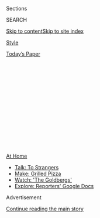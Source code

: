 <div id="app">

<div>

<div>

<div>

<div class="NYTAppHideMasthead css-1q2w90k e1suatyy0">

<div class="section css-ui9rw0 e1suatyy2">

<div class="css-eph4ug er09x8g0">

<div class="css-6n7j50">

</div>

<span class="css-1dv1kvn">Sections</span>

<div class="css-10488qs">

<span class="css-1dv1kvn">SEARCH</span>

</div>

[Skip to content](#site-content)[Skip to site
index](#site-index)

</div>

<div id="masthead-section-label" class="css-1wr3we4 eaxe0e00">

[Style](https://www.nytimes.com/section/style)

</div>

<div class="css-10698na e1huz5gh0">

</div>

</div>

<div id="masthead-bar-one" class="section hasLinks css-15hmgas e1csuq9d3">

<div class="css-uqyvli e1csuq9d0">

</div>

<div class="css-1uqjmks e1csuq9d1">

</div>

<div class="css-9e9ivx">

[](https://myaccount.nytimes.com/auth/login?response_type=cookie&client_id=vi)

</div>

<div class="css-1bvtpon e1csuq9d2">

[Today’s
Paper](https://www.nytimes.com/section/todayspaper)

</div>

</div>

</div>

</div>

<div data-aria-hidden="false">

<div id="site-content" data-role="main">

<div>

<div class="css-1aor85t" style="opacity:0.000000001;z-index:-1;visibility:hidden">

<div class="css-1hqnpie">

<div class="css-epjblv">

<span class="css-17xtcya">[Style](/section/style)</span><span class="css-x15j1o">|</span><span class="css-fwqvlz">So
You’re Thinking of Moving
…</span>

</div>

<div class="css-k008qs">

<div class="css-1iwv8en">

<span class="css-18z7m18"></span>

<div>

</div>

</div>

<span class="css-1n6z4y">https://nyti.ms/39nmmVs</span>

<div class="css-1705lsu">

<div class="css-4xjgmj">

<div class="css-4skfbu" data-role="toolbar" data-aria-label="Social Media Share buttons, Save button, and Comments Panel with current comment count" data-testid="share-tools">

  - 
  - 
  - 
  - 
    
    <div class="css-6n7j50">
    
    </div>

  - 
  - 

</div>

</div>

</div>

</div>

</div>

</div>

<div id="NYT_TOP_BANNER_REGION" class="css-13pd83m">

<div>

<div id="maps-athome-menu" class="section interactive-content interactive-size-medium css-1edisqu">

<div class="css-17ih8de interactive-body">

<div class="at-home-nav__innerContainer">

<div class="at-home-nav__title">

[At
Home](https://www.nytimes.com/spotlight/at-home?action=click&pgtype=Article&state=default&region=TOP_BANNER&context=at_home_menu)

</div>

  - [Talk: To
    Strangers](https://www.nytimes.com/2020/08/03/well/family/the-benefits-of-talking-to-strangers.html?action=click&pgtype=Article&state=default&region=TOP_BANNER&context=at_home_menu)
  - [Make: Grilled
    Pizza](https://www.nytimes.com/2020/08/01/at-home/coronavirus-make-pizza-on-a-grill.html?action=click&pgtype=Article&state=default&region=TOP_BANNER&context=at_home_menu)
  - [Watch: 'The
    Goldbergs'](https://www.nytimes.com/2020/07/31/arts/television/goldbergs-abc-stream.html?action=click&pgtype=Article&state=default&region=TOP_BANNER&context=at_home_menu)
  - [Explore: Reporters' Google
    Docs](https://www.nytimes.com/interactive/2020/at-home/even-more-reporters-editors-diaries-lists-recommendations.html?action=click&pgtype=Article&state=default&region=TOP_BANNER&context=at_home_menu)

</div>

</div>

</div>

</div>

</div>

<div id="top-wrapper" class="css-1sy8kpn">

<div id="top-slug" class="css-l9onyx">

Advertisement

</div>

[Continue reading the main
story](#after-top)

<div class="ad top-wrapper" style="text-align:center;height:100%;display:block;min-height:250px">

<div id="top" class="place-ad" data-position="top" data-size-key="top">

</div>

</div>

<div id="after-top">

</div>

</div>

<div>

<div id="sponsor-wrapper" class="css-1hyfx7x">

<div id="sponsor-slug" class="css-19vbshk">

Supported by

</div>

[Continue reading the main
story](#after-sponsor)

<div id="sponsor" class="ad sponsor-wrapper" style="text-align:center;height:100%;display:block">

</div>

<div id="after-sponsor">

</div>

</div>

<div class="css-186x18t">

</div>

<div class="css-1vkm6nb ehdk2mb0">

# So You’re Thinking of Moving …

</div>

But you’re scared about doing it during a pandemic. Here’s our F.A.Q. on
changing homes (and cities) safely.

<div class="css-79elbk" data-testid="photoviewer-wrapper">

<div class="css-z3e15g" data-testid="photoviewer-wrapper-hidden">

</div>

<div class="css-1a48zt4 ehw59r15" data-testid="photoviewer-children">

![<span class="css-16f3y1r e13ogyst0" data-aria-hidden="true">Goodbye to
all
that\!</span><span class="css-cnj6d5 e1z0qqy90" itemprop="copyrightHolder"><span class="css-1ly73wi e1tej78p0">Credit...</span><span><span>Getty
Images</span></span></span>](https://static01.nyt.com/images/2020/07/21/style/00VIRUS-HOW-TO-MOVE/oakImage-1595347553231-articleLarge.jpg?quality=75&auto=webp&disable=upscale)

</div>

</div>

<div class="css-18e8msd">

<div class="css-vp77d3 epjyd6m0">

<div class="css-1baulvz">

By <span class="css-1baulvz last-byline" itemprop="name">Hannah
Wise</span>

</div>

</div>

  - July 24,
    2020

  - 
    
    <div class="css-4xjgmj">
    
    <div class="css-d8bdto" data-role="toolbar" data-aria-label="Social Media Share buttons, Save button, and Comments Panel with current comment count" data-testid="share-tools">
    
      - 
      - 
      - 
      - 
        
        <div class="css-6n7j50">
        
        </div>
    
      - 
      - 
    
    </div>
    
    </div>

</div>

</div>

<div class="section meteredContent css-1r7ky0e" name="articleBody" itemprop="articleBody">

<div class="css-1fanzo5 StoryBodyCompanionColumn">

<div class="css-53u6y8">

I am an extreme planner. But I’ll admit that the task of planning a
cross-country move during a pandemic with a suppressed immune system
(and a sassy cat named Brünnhilde) was a daunting one.

It was a plan born of necessity; I have [Crohn’s
disease](https://www.dallasnews.com/news/healthy-living/2016/05/10/how-a-diagnosis-of-crohn-s-disease-changed-me-at-23/),
an autoimmune disease that affects the intestinal tract, as well as
psoriasis and psoriatic arthritis — conditions that are managed through
a rigid medication schedule that suppresses my immune system, leaving me
particularly vulnerable to all manner of infections.

Immunocompromised individuals are at a higher risk of experiencing
severe illness from the virus that causes Covid-19 and can be sick
longer once they are infected, according to the [Centers for Disease
Control and
Prevention](https://www.cdc.gov/coronavirus/2019-ncov/need-extra-precautions/immunocompromised.html).
Which means I spent nearly 100 days sequestered in my apartment in
Brooklyn this spring, leaving only to get the mail. After weeks of
relying on the kindness of friends and delivery services, I decided to
move to Kansas City to have more space to socially distance and to be
closer to family.

I am far from the only person who has moved this year, but because I had
to be particularly neurotic about it, I am sharing my reporting — based
in part on reader questions — on how to navigate the experience safely.

</div>

</div>

<div class="css-1fanzo5 StoryBodyCompanionColumn">

<div class="css-53u6y8">

If you have additional suggestions or tips, please share them in the
comments. Good luck on your journeys and WEAR A MASK\!

## Is it safe and ethical to hire movers?

In most states, moving companies are considered essential businesses and
many have altered their procedures to minimize risk for their employees
and clients.

But it’s best to call each company in advance and ask them about their
new coronavirus protocols, because there is no one-size-fits-all
approach to safety. In general, you should be looking for companies that
require employees and customers to wear masks, detail how they practice
social distancing, and can explain what steps they are taking to screen
and protect their employees from becoming sick.

Get multiple quotes — this goes for pricing, too\! — and compare them to
the cost of renting a truck for yourself.

I chose to pack my own belongings and hire a moving company to do the
heavy lifting. My movers wore masks throughout the process, and the
company required that I have a hand-washing station available on both
ends of the move. Everyone practiced social distancing.

</div>

</div>

<div class="css-1fanzo5 StoryBodyCompanionColumn">

<div class="css-53u6y8">

Some readers asked if it is ethical to hire individuals using Craigslist
or TaskRabbit, a platform that lets people pay freelancers for odd jobs
and that [recently introduced contactless
services](https://support.taskrabbit.com/hc/en-us/articles/360040752692-COVID-19-Updates).
Safety in both cases depends on talking to the individuals you hire
before you hire them. Do what you can to minimize risks for all
involved, and make sure you tip generously.

</div>

</div>

<div>

</div>

<div class="css-1fanzo5 StoryBodyCompanionColumn">

<div class="css-53u6y8">

## What personal protective equipment should I wear on the road?

Disposable gloves are helpful for small transactions like getting gas.
But really, just [wear a
mask](https://www.nytimes.com/article/coronavirus-facts-history.html#link-6ec3dc3a),
keep the [hand
sanitizer](https://www.cdc.gov/coronavirus/2019-ncov/prevent-getting-sick/prevention.html?CDC_AA_refVal=https%3A%2F%2Fwww.cdc.gov%2Fcoronavirus%2F2019-ncov%2Fprepare%2Fprevention.html)
close and [wash your
hands](https://www.nytimes.com/2020/03/13/world/how-to-wash-your-hands-coronavirus.html)
as frequently as possible. (And [don’t touch your
face](https://www.nytimes.com/2020/03/05/health/stop-touching-your-face-coronavirus.html)\!)

When it comes to sanitizing the surfaces around you (inside a car or
moving van, say), you don’t need to go [full Naomi
Campbell](https://www.nytimes.com/2020/06/22/style/11-things-about-naomi-campbell.html).
The C.D.C. has said since March that contaminated surfaces are “not
thought to be the main way” the coronavirus spreads.

Still, cleaning high-touch surfaces regularly is good practice. Make
sure to follow the [specific instructions for each cleaner you are
using](https://www.nytimes.com/2020/05/06/well/live/coronavirus-cleaning-cleaners-disinfectants-home.html).

</div>

</div>

<div>

</div>

<div class="css-1fanzo5 StoryBodyCompanionColumn">

<div class="css-53u6y8">

## How do I find a new place to live?

Looking for a new apartment or house is a stressful and time-consuming
process in normal times. And right now, you might not be able to see the
property in person before committing to it. Doubly stressful\!

</div>

</div>

<div class="css-1fanzo5 StoryBodyCompanionColumn">

<div class="css-53u6y8">

Make a list of your must-haves for your new home. Ask friends, family
and colleagues if they have neighborhood recommendations. Then, use your
digital sleuthing skills to learn about the area or properties and
narrow your choices.

Use Google Street View to virtually tour the neighborhood. Find Facebook
Groups or city-specific comment forums that put you in touch with — or
give you insight into — the people who live there. Read online reviews
of apartment complexes. I’ve also used location searches on Instagram to
get a feel for certain apartment communities and their surrounding
neighborhoods.

Regardless of whether you are working with a homeowner or a leasing
agent, insist on [taking a video tour of the specific
property](https://www.nytimes.com/2020/05/30/realestate/virtual-tours-renting.html)
you are interested in. Ask detailed questions to help paint a clear
picture of the property. Don’t rush — you’re making a major decision and
should feel comfortable before signing a lease.

</div>

</div>

<div>

</div>

<div class="css-1fanzo5 StoryBodyCompanionColumn">

<div class="css-53u6y8">

## How do I donate or sell my clothing and furniture?

Many clothing and furniture donation sites have either temporarily
closed following local ordinances, or [cannot accept new
donations](https://www.nytimes.com/2020/04/13/style/self-care/donate-clothes-coronavirus.html)
at this time. So, I sold most of my furniture through my neighborhood
Facebook group.

</div>

</div>

<div class="css-1fanzo5 StoryBodyCompanionColumn">

<div class="css-53u6y8">

I cleaned each piece, arranged the pickup and asked that anyone coming
to claim the items wear a mask. Advertising your free stuff on
Craigslist can also work very well.

<div id="NYT_MAIN_CONTENT_2_REGION" class="css-9tf9ac">

<div>

</div>

</div>

## Is it safer to fly, drive or take the train?

Given that all travel choices include some risk of infection, the
decision will most likely depend on the distance and cost. My move
required a combination of flying and driving.

Other than the belongings that movers were taking, I needed to haul a
small jungle of plants and Brünnhilde home to Kansas City. So my father
generously volunteered to fly to New York to help with the 19-hour
drive.

My dad took the first flight of the day (so as to be on the cleanest
plane), wore a mask throughout the journey and disinfected high-touch
surfaces as he went. The flight had about 30 passengers onboard. Upon
arriving in New York, he picked up and disinfected a rental van. He
stayed in a hotel to further disinfect himself from any germs from the
flight and brought separate sets of clothes for the road trip.

For those who would travel by train, [Amtrak
says](https://www.amtrak.com/coronavirus) it is offering private rooms
on some routes, limiting tickets to encourage distancing and changing
its cleaning procedures.

Strong personal hygiene and mask wearing is recommended no matter your
travel method.

</div>

</div>

<div>

</div>

<div class="css-1fanzo5 StoryBodyCompanionColumn">

<div class="css-53u6y8">

## Where to stop and what to eat if you’re driving

“Don’t go far, stay in your car,” Robert Sinclair Jr., a Northeast
regional spokesman for AAA, [told The
Times.](https://www.nytimes.com/interactive/2020/world/coronavirus-tips-advice.html?action=click&pgtype=Article&state=default&module=styln-coronavirus-national&variant=show&region=TOP_BANNER&context=storylines_menu)

Of course, you’ll need to take a break sometimes. Scenic overlooks are a
great place to appreciate nature while stretching your legs. If you’re
stopping at a truck stop or gas station, look for an option that seems
less busy.

Sanitize your hands each time you leave the car. When pumping gas, Mr.
Sinclair advised sanitizing your hands after replacing the pump *and*
before you touch the car door handle — disposable gloves work here, too.

Sanitize your credit card before and after you hand it to an attendant.
Don’t forget to bring snacks for the road. And did we mention you should
wear a mask?

</div>

</div>

<div>

</div>

<div class="css-1fanzo5 StoryBodyCompanionColumn">

<div class="css-53u6y8">

## Is it safer to stay in Airbnbs, hotels or at a campground?

Airbnb and many hotel chains have made changes to ensure extra
[cleanliness](https://www.nytimes.com/2020/06/03/travel/the-most-important-word-in-the-hospitality-industry-clean.html).

[Marriott’s](https://news.marriott.com/news/2020/04/21/marriott-international-launches-global-cleanliness-council-to-promote-even-higher-standards-of-cleanliness-in-the-age-of-covid-19)
new standards include use of electrostatic disinfectant sprayers, and
Hilton recently [released a detailed explanation of how guest
rooms](https://www.hilton.com/en/corporate/cleanstay/) and common areas
are cleaned. (A room seal<span class="css-8l6xbc evw5hdy0">
</span>indicates no one has entered a bedroom since it was cleaned.)
Airbnb has published a new [cleaning guide for
hosts](https://www.airbnb.com/resources/hosting-homes/a/cleaning-guidelines-to-help-prevent-the-spread-of-covid-19-163)
based on current C.D.C. guidelines.

</div>

</div>

<div class="css-1fanzo5 StoryBodyCompanionColumn">

<div class="css-53u6y8">

[As far as camping
goes](https://www.nytimes.com/2020/05/28/travel/camping-west-coast.html),
many sites aren’t open but that varies state by state. Check local
listings.

Contactless booking and check-in options help ensure social distance.
For my trip, we stayed one night in a hotel, using an electronic
check-in, which loaded the door key onto our phones. We didn’t see or
speak to a soul.

</div>

</div>

<div>

</div>

<div class="css-1fanzo5 StoryBodyCompanionColumn">

<div class="css-53u6y8">

## What’s the best way to move with children?

My colleagues at [Parenting](https://www.nytimes.com/section/parenting)
have written extensively about how to help children cope during the
pandemic. Moving to a new home [may make your child feel less
safe](https://www.nytimes.com/2020/07/13/parenting/moving-tips-kids.html),
which they may manifest as misbehavior, complaining or crying.

Establishing some systems and routines before, during and after a move
can help kids — and parents — better handle the situation.

</div>

</div>

<div>

</div>

<div class="css-1fanzo5 StoryBodyCompanionColumn">

<div class="css-53u6y8">

## What’s the best way to move with a pet?

Many airlines require a pet-specific ticket, so make sure to call ahead
to book one if you fly. Your pet will have to come out of the carrier
when going through airport security, but you can request a private
security screening for you and your animal if you’re worried about a
Great Escape. If you’re driving, call any hotel or places you may stay
to confirm they are pet-friendly — this usually comes with an additional
fee.

Consult your vet about any documents you may need. Your veterinarian may
recommend a mild sedative to help your pet have a smoother journey.
(Brünnhilde is a pretty chill lady, but she does benefit from [calming
cat pheromone
spray](https://www.feliway.com/us/Products/feliway-classic-spray) to
help soothe her travel anxiety.)

Don’t forget to pack food, a water bowl and any other supplies they
need.

</div>

</div>

<div>

</div>

<div class="css-1fanzo5 StoryBodyCompanionColumn">

<div class="css-53u6y8">

## Other advice for those with chronic illnesses

When talking to people during the moving process, I found that being
upfront about my compromised immune system was a quick way to make clear
why I was asking about hygiene or accommodations.

I also tried to schedule my moving dates around my medication schedule
to minimize side effects and stress. I suggest working in advance with
your medical team and insurance to refill any prescriptions, or to find
new doctors if you’re moving to a new city. (And of course, don’t forget
to take medications with you.)

Living through a pandemic is exhausting, and even more so if you are
navigating these times with a chronic illness or other vulnerability.
Don’t forget to take breaks and be kind to yourself.

## Enjoy the journey

You’re entering a new chapter of your life. Don’t forget to enjoy it.
The American countryside is beautiful. Look out the window and take it
in.

</div>

</div>

</div>

<div>

</div>

<div>

</div>

<div>

</div>

<div>

<div id="bottom-wrapper" class="css-1ede5it">

<div id="bottom-slug" class="css-l9onyx">

Advertisement

</div>

[Continue reading the main
story](#after-bottom)

<div id="bottom" class="ad bottom-wrapper" style="text-align:center;height:100%;display:block;min-height:90px">

</div>

<div id="after-bottom">

</div>

</div>

</div>

</div>

</div>

## Site Index

<div>

</div>

## Site Information Navigation

  - [© <span>2020</span> <span>The New York Times
    Company</span>](https://help.nytimes.com/hc/en-us/articles/115014792127-Copyright-notice)

<!-- end list -->

  - [NYTCo](https://www.nytco.com/)
  - [Contact
    Us](https://help.nytimes.com/hc/en-us/articles/115015385887-Contact-Us)
  - [Work with us](https://www.nytco.com/careers/)
  - [Advertise](https://nytmediakit.com/)
  - [T Brand Studio](http://www.tbrandstudio.com/)
  - [Your Ad
    Choices](https://www.nytimes.com/privacy/cookie-policy#how-do-i-manage-trackers)
  - [Privacy](https://www.nytimes.com/privacy)
  - [Terms of
    Service](https://help.nytimes.com/hc/en-us/articles/115014893428-Terms-of-service)
  - [Terms of
    Sale](https://help.nytimes.com/hc/en-us/articles/115014893968-Terms-of-sale)
  - [Site
    Map](https://spiderbites.nytimes.com)
  - [Help](https://help.nytimes.com/hc/en-us)
  - [Subscriptions](https://www.nytimes.com/subscription?campaignId=37WXW)

</div>

</div>

</div>

</div>
